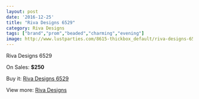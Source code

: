 ```yaml
---
layout: post
date: '2016-12-25'
title: "Riva Designs 6529"
category: Riva Designs
tags: ["brand","prom","beaded","charming","evening"]
image: http://www.lustparties.com/8615-thickbox_default/riva-designs-6529.jpg
---
```

Riva Designs 6529

On Sales: **$250**
<a href="https://www.lustparties.com/en/riva-designs/2940-riva-designs-6529.html"><amp-img layout="responsive" width="600" height="600" src="//www.lustparties.com/8615-thickbox_default/riva-designs-6529.jpg" alt="Riva Designs 6529 0" /></a>
<a href="https://www.lustparties.com/en/riva-designs/2940-riva-designs-6529.html"><amp-img layout="responsive" width="600" height="600" src="//www.lustparties.com/8616-thickbox_default/riva-designs-6529.jpg" alt="Riva Designs 6529 1" /></a>

Buy it: [Riva Designs 6529](https://www.lustparties.com/en/riva-designs/2940-riva-designs-6529.html "Riva Designs 6529")

View more: [Riva Designs](https://www.lustparties.com/en/6-riva-designs "Riva Designs")